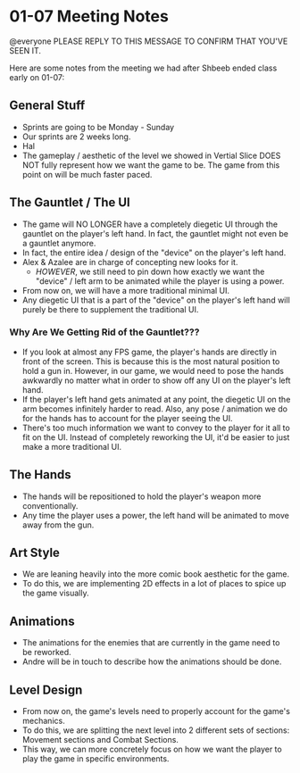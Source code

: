 # 01-07 Meeting Notes

@everyone PLEASE REPLY TO THIS MESSAGE TO CONFIRM THAT YOU'VE SEEN IT.

Here are some notes from the meeting we had after Shbeeb ended class early on 01-07:

## General Stuff
- Sprints are going to be Monday - Sunday
- Our sprints are 2 weeks long.
- Hal
- The gameplay / aesthetic of the level we showed in Vertial Slice DOES NOT fully represent how we want the game to be. The game from this point on will be much faster paced.

## The Gauntlet / The UI
- The game will NO LONGER have a completely diegetic UI through the gauntlet on the player's left hand. In fact, the gauntlet might not even be a gauntlet anymore.
- In fact, the entire idea / design of the "device" on the player's left hand.
- Alex & Azalee are in charge of concepting new looks for it.
	- *HOWEVER*, we still need to pin down how exactly we want the "device" / left arm to be animated while the player is using a power.
- From now on, we will have a more traditional minimal UI.
- Any diegetic UI that is a part of the "device" on the player's left hand will purely be there to supplement the traditional UI.

### Why Are We Getting Rid of the Gauntlet???
- If you look at almost any FPS game, the player's hands are directly in front of the screen. This is because this is the most natural position to hold a gun in. However, in our game, we would need to pose the hands awkwardly no matter what in order to show off any UI on the player's left hand.
- If the player's left hand gets animated at any point, the diegetic UI on the arm becomes infinitely harder to read. Also, any pose / animation we do for the hands has to account for the player seeing the UI.
- There's too much information we want to convey to the player for it all to fit on the UI. Instead of completely reworking the UI, it'd be easier to just make a more traditional UI.

## The Hands
- The hands will be repositioned to hold the player's weapon more conventionally.
- Any time the player uses a power, the left hand will be animated to move away from the gun.

## Art Style
- We are leaning heavily into the more comic book aesthetic for the game.
- To do this, we are implementing 2D effects in a lot of places to spice up the game visually.

## Animations
- The animations for the enemies that are currently in the game need to be reworked.
- Andre will be in touch to describe how the animations should be done.

## Level Design
- From now on, the game's levels need to properly account for the game's mechanics.
- To do this, we are splitting the next level into 2 different sets of sections: Movement sections and Combat Sections.
- This way, we can more concretely focus on how we want the player to play the game in specific environments.
